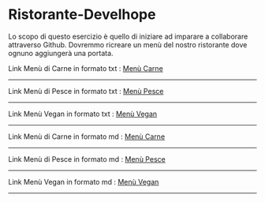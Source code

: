 # Ristorante-Develhope
Lo scopo di questo esercizio è quello di iniziare ad imparare a collaborare attraverso Github. 
Dovremmo ricreare un menù del nostro ristorante dove ognuno aggiungerà una portata.

Link Menù di Carne in formato txt : [Menù Carne](https://etc/) 
***
Link Menù di Pesce in formato txt : [Menù Pesce](https://etc/)
***
Link Menù Vegan in formato txt : [Menù Vegan](https://etc/)
***
Link Menù di Carne in formato md : [Menù Carne](https://etc/)
***
Link Menù di Pesce in formato md : [Menù Pesce](https://etc/)
***
Link Menù Vegan in formato md : [Menù Vegan](https://etc/)
***
